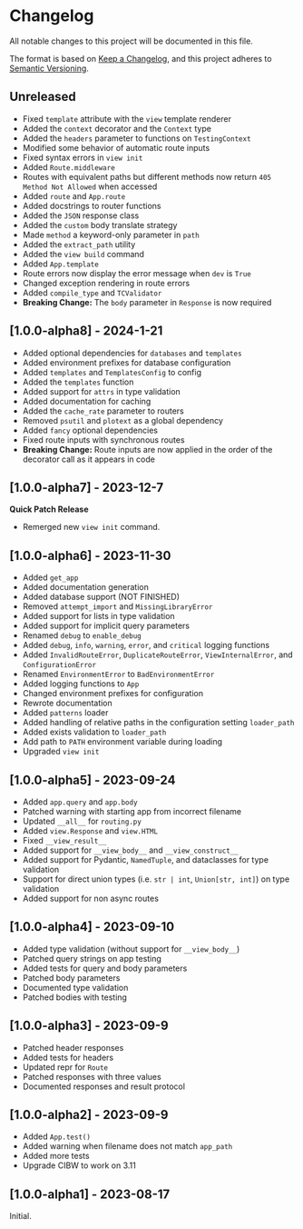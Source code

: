 # Changelog

All notable changes to this project will be documented in this file.

The format is based on [Keep a Changelog](https://keepachangelog.com/en/1.0.0/),
and this project adheres to [Semantic Versioning](https://semver.org/spec/v2.0.0.html).

## Unreleased

- Fixed `template` attribute with the `view` template renderer
- Added the `context` decorator and the `Context` type
- Added the `headers` parameter to functions on `TestingContext`
- Modified some behavior of automatic route inputs
- Fixed syntax errors in `view init`
- Added `Route.middleware`
- Routes with equivalent paths but different methods now return `405 Method Not Allowed` when accessed
- Added `route` and `App.route`
- Added docstrings to router functions
- Added the `JSON` response class
- Added the `custom` body translate strategy
- Made `method` a keyword-only parameter in `path`
- Added the `extract_path` utility
- Added the `view build` command
- Added `App.template`
- Route errors now display the error message when `dev` is `True`
- Changed exception rendering in route errors
- Added `compile_type` and `TCValidator`
- **Breaking Change:** The `body` parameter in `Response` is now required

## [1.0.0-alpha8] - 2024-1-21

- Added optional dependencies for `databases` and `templates`
- Added environment prefixes for database configuration
- Added `templates` and `TemplatesConfig` to config
- Added the `templates` function
- Added support for `attrs` in type validation
- Added documentation for caching
- Added the `cache_rate` parameter to routers
- Removed `psutil` and `plotext` as a global dependency
- Added `fancy` optional dependencies
- Fixed route inputs with synchronous routes
- **Breaking Change:** Route inputs are now applied in the order of the decorator call as it appears in code

## [1.0.0-alpha7] - 2023-12-7

**Quick Patch Release**

- Remerged new `view init` command.

## [1.0.0-alpha6] - 2023-11-30

- Added `get_app`
- Added documentation generation
- Added database support (NOT FINISHED)
- Removed `attempt_import` and `MissingLibraryError`
- Added support for lists in type validation
- Added support for implicit query parameters
- Renamed `debug` to `enable_debug`
- Added `debug`, `info`, `warning`, `error`, and `critical` logging functions
- Added `InvalidRouteError`, `DuplicateRouteError`, `ViewInternalError`, and `ConfigurationError`
- Renamed `EnvironmentError` to `BadEnvironmentError`
- Added logging functions to `App`
- Changed environment prefixes for configuration
- Rewrote documentation
- Added `patterns` loader
- Added handling of relative paths in the configuration setting `loader_path`
- Added exists validation to `loader_path`
- Add path to `PATH` environment variable during loading
- Upgraded `view init`

## [1.0.0-alpha5] - 2023-09-24

- Added `app.query` and `app.body`
- Patched warning with starting app from incorrect filename
- Updated `__all__` for `routing.py`
- Added `view.Response` and `view.HTML`
- Fixed `__view_result__`
- Added support for `__view_body__` and `__view_construct__`
- Added support for Pydantic, `NamedTuple`, and dataclasses for type validation
- Support for direct union types (i.e. `str | int`, `Union[str, int]`) on type validation
- Added support for non async routes

## [1.0.0-alpha4] - 2023-09-10
- Added type validation (without support for `__view_body__`)
- Patched query strings on app testing
- Added tests for query and body parameters
- Patched body parameters
- Documented type validation
- Patched bodies with testing

## [1.0.0-alpha3] - 2023-09-9
- Patched header responses
- Added tests for headers
- Updated repr for `Route`
- Patched responses with three values
- Documented responses and result protocol

## [1.0.0-alpha2] - 2023-09-9

- Added `App.test()`
- Added warning when filename does not match `app_path`
- Added more tests
- Upgrade CIBW to work on 3.11

## [1.0.0-alpha1] - 2023-08-17

Initial.
